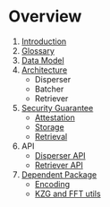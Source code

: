 # Overview

1. [Introduction](introduction.md)
2. [Glossary](definitions.md)
3. [Data Model](data-model.md)
4. [Architecture](architecture/)
   * Disperser
   * Batcher
   * Retriever
5. [Security Guarantee](overview-1/)
   * [Attestation](broken-reference)
   * [Storage](broken-reference)
   * [Retrieval](broken-reference)
6. API
   * [Disperser API](docs/disperser.md)
   * [Retriever API](docs/retriever.md)
7. [Dependent Package](pkg/)
   * [Encoding](pkg/encoding.md)
   * [KZG and FFT utils](pkg/kzg.md)
